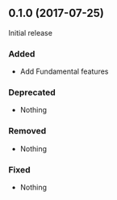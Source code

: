 ## 0.1.0 (2017-07-25)

Initial release

### Added

- Add Fundamental features

### Deprecated

- Nothing

### Removed

- Nothing

### Fixed

- Nothing

